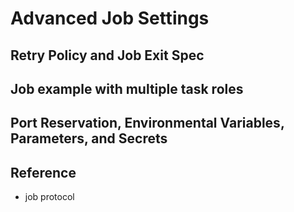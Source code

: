 # Advanced Job Settings

## Retry Policy and Job Exit Spec

## Job example with multiple task roles

## Port Reservation, Environmental Variables, Parameters, and Secrets

## Reference

 - job protocol
